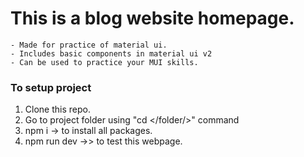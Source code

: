 # This is a blog website homepage.
    - Made for practice of material ui. 
    - Includes basic components in material ui v2
    - Can be used to practice your MUI skills.

### To setup project

 1. Clone this repo.
 2. Go to project folder using "cd </folder/>" command
3. npm i -> to install all packages.
4. npm run dev ->> to test this webpage.
